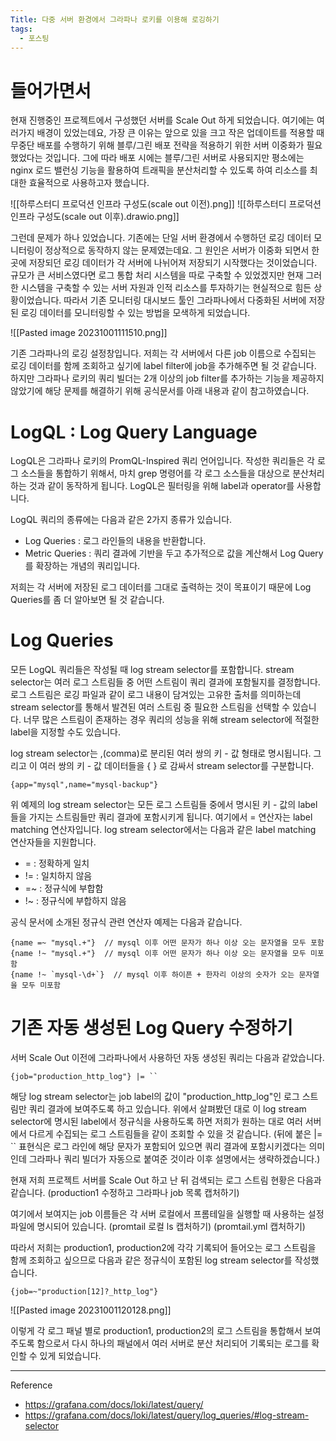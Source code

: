 ```yaml
---
Title: 다중 서버 환경에서 그라파나 로키를 이용해 로깅하기
tags:
  - 포스팅
---
```



# 들어가면서

현재 진행중인 프로젝트에서 구성했던 서버를 Scale Out 하게 되었습니다. 여기에는 여러가지 배경이 있었는데요, 가장 큰 이유는 앞으로 있을 크고 작은 업데이트를 적용할 때 무중단 배포를 수행하기 위해 블루/그린 배포 전략을 적용하기 위한 서버 이중화가 필요했었다는 것입니다. 그에 따라 배포 시에는 블루/그린 서버로 사용되지만 평소에는 nginx 로드 밸런싱 기능을 활용하여 트래픽을 분산처리할 수 있도록 하여 리소스를 최대한 효율적으로 사용하고자 했습니다.

![[하루스터디 프로덕션 인프라 구성도(scale out 이전).png]]
![[하루스터디 프로덕션 인프라 구성도(scale out 이후).drawio.png]]

그런데 문제가 하나 있었습니다. 기존에는 단일 서버 환경에서 수행하던 로깅 데이터 모니터링이 정상적으로 동작하지 않는 문제였는데요. 그 원인은 서버가 이중화 되면서 한 곳에 저장되던 로깅 데이터가 각 서버에 나뉘어져 저장되기 시작했다는 것이었습니다. 규모가 큰 서비스였다면 로그 통합 처리 시스템을 따로 구축할 수 있었겠지만 현재 그러한 시스템을 구축할 수 있는 서버 자원과 인적 리소스를 투자하기는 현실적으로 힘든 상황이었습니다. 따라서 기존 모니터링 대시보드 툴인 그라파나에서 다중화된 서버에 저장된 로깅 데이터를 모니터링할 수 있는 방법을 모색하게 되었습니다.


![[Pasted image 20231001111510.png]]

기존 그라파나의 로깅 설정창입니다. 저희는 각 서버에서 다른 job 이름으로 수집되는 로깅 데이터를 함께 조회하고 싶기에 label filter에 job을 추가해주면 될 것 같습니다. 하지만 그라파나 로키의 쿼리 빌더는 2개 이상의 job filter를 추가하는 기능을 제공하지 않았기에 해당 문제를 해결하기 위해 공식문서를 아래 내용과 같이 참고하였습니다.



# LogQL : Log Query Language

LogQL은 그라파나 로키의 PromQL-Inspired 쿼리 언어입니다. 작성한 쿼리들은 각 로그 소스들을 통합하기 위해서, 마치 grep 명령어를 각 로그 소스들을 대상으로 분산처리하는 것과 같이 동작하게 됩니다. LogQL은 필터링을 위해 label과 operator를 사용합니다. 

LogQL 쿼리의 종류에는 다음과 같은 2가지 종류가 있습니다.
- Log Queries : 로그 라인들의 내용을 반환합니다.
- Metric Queries : 쿼리 결과에 기반을 두고 추가적으로 값을 계산해서 Log Query를 확장하는 개념의 쿼리입니다.

저희는 각 서버에 저장된 로그 데이터를 그대로 출력하는 것이 목표이기 때문에 Log Queries를 좀 더 알아보면 될 것 같습니다.


# Log Queries

모든 LogQL 쿼리들은 작성될 때 log stream selector를 포함합니다. stream selector는 여러 로그 스트림들 중 어떤 스트림이 쿼리 결과에 포함될지를 결정합니다. 로그 스트림은 로깅 파일과 같이 로그 내용이 담겨있는 고유한 출처를 의미하는데 stream selector를 통해서 발견된 여러 스트림 중 필요한 스트림을 선택할 수 있습니다. 너무 많은 스트림이 존재하는 경우 쿼리의 성능을 위해 stream selector에 적절한 label을 지정할 수도 있습니다.

log stream selector는 ,(comma)로 분리된 여러 쌍의 키 - 값 형태로 명시됩니다. 그리고 이 여러 쌍의 키 - 값 데이터들을 { } 로 감싸서 stream selector를 구분합니다.

``` logql
{app="mysql",name="mysql-backup"}
```

위 예제의 log stream selector는 모든 로그 스트림들 중에서 명시된 키 - 값의 label들을 가지는 스트림들만 쿼리 결과에 포함시키게 됩니다. 여기에서 = 연산자는 label matching 연산자입니다. log stream selector에서는 다음과 같은 label matching 연산자들을 지원합니다.

- = : 정확하게 일치
- != : 일치하지 않음
- =~ : 정규식에 부합함
- !~ : 정규식에 부합하지 않음

공식 문서에 소개된 정규식 관련 연산자 예제는 다음과 같습니다.
``` logql
{name =~ "mysql.+"}  // mysql 이후 어떤 문자가 하나 이상 오는 문자열을 모두 포함 
{name !~ "mysql.+"}  // mysql 이후 어떤 문자가 하나 이상 오는 문자열을 모두 미포함
{name !~ `mysql-\d+`}  // mysql 이후 하이픈 + 한자리 이상의 숫자가 오는 문자열을 모두 미포함
```



# 기존 자동 생성된 Log Query 수정하기

서버 Scale Out 이전에 그라파나에서 사용하던 자동 생성된 쿼리는 다음과 같았습니다.

```
{job="production_http_log"} |= ``
```

해당 log stream selector는 job label의 값이 "production_http_log"인 로그 스트림만 쿼리 결과에 보여주도록 하고 있습니다. 위에서 살펴봤던 대로 이 log stream selector에 명시된 label에서 정규식을 사용하도록 하면 저희가 원하는 대로 여러 서버에서 다르게 수집되는 로그 스트림들을 같이 조회할 수 있을 것 같습니다. (뒤에 붙은 |= \`\` 표현식은 로그 라인에 해당 문자가 포함되어 있으면 쿼리 결과에 포함시키겠다는 의미인데 그라파나 쿼리 빌더가 자동으로 붙여준 것이라 이후 설명에서는 생략하겠습니다.)

현재 저희 프로젝트 서버를 Scale Out 하고 난 뒤 검색되는 로그 스트림 현황은 다음과 같습니다. 
(production1 수정하고 그라파나 job 목록 캡처하기)

여기에서 보여지는 job 이름들은 각 서버 로컬에서 프롬테일을 실행할 때 사용하는 설정 파일에 명시되어 있습니다.
(promtail 로컬 ls 캡처하기)
(promtail.yml 캡처하기)

따라서 저희는 production1, production2에 각각 기록되어 들어오는 로그 스트림을 함께 조회하고 싶으므로 다음과 같은 정규식이 포함된 log stream selector를 작성했습니다.
``` LogQL
{job=~"production[12]?_http_log"}
```


![[Pasted image 20231001120128.png]]

이렇게 각 로그 패널 별로 production1, production2의 로그 스트림을 통합해서 보여주도록 함으로서 다시 하나의 패널에서 여러 서버로 분산 처리되어 기록되는 로그를 확인할 수 있게 되었습니다. 


---
Reference
- https://grafana.com/docs/loki/latest/query/
- https://grafana.com/docs/loki/latest/query/log_queries/#log-stream-selector
